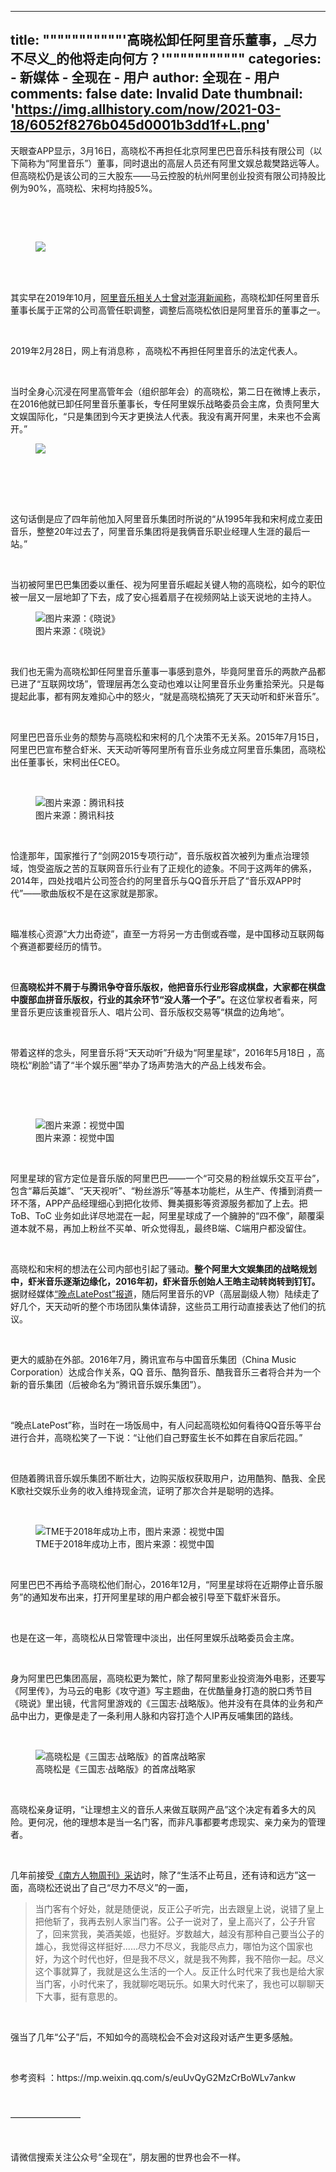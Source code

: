 
---
title: """""""""""'高晓松卸任阿里音乐董事，_尽力不尽义_的他将走向何方？'"""""""""""
categories: 
    - 新媒体
    - 全现在 - 用户
author: 全现在 - 用户
comments: false
date: Invalid Date
thumbnail: 'https://img.allhistory.com/now/2021-03-18/6052f8276b045d0001b3dd1f+L.png'
---

<div>   
<p>天眼查APP显示，3月16日，高晓松不再担任北京阿里巴巴音乐科技有限公司（以下简称为“阿里音乐”）董事，同时退出的高层人员还有阿里文娱总裁樊路远等人。但高晓松仍是该公司的三大股东——马云控股的杭州阿里创业投资有限公司持股比例为90%，高晓松、宋柯均持股5%。</p>

<p> </p>

<p> </p>

<figure class="image-box dls-image-block dls-media-image"><img data-id="6052f829e6205f41a5a5ac56" src="https://img.allhistory.com/now/2021-03-18/6052f8276b045d0001b3dd1f+L.png" alt=" " ; referrerpolicy="no-referrer">
<figcaption class="dls-image-capture"> </figcaption>
</figure>

<p> </p>

<p>其实早在2019年10月，<a class="all-now" href="https://www.thepaper.cn/newsDetail_forward_4750012" target="_blank">阿里音乐相关人士曾对澎湃新闻称</a>，高晓松卸任阿里音乐董事长属于正常的公司高管任职调整，调整后高晓松依旧是阿里音乐的董事之一。</p>

<p> </p>

<p>2019年2月28日，网上有消息称 ，高晓松不再担任阿里音乐的法定代表人。</p>

<p> </p>

<p>当时全身心沉浸在阿里高管年会（组织部年会）的高晓松，第二日在微博上表示，在2016他就已卸任阿里音乐董事长，专任阿里娱乐战略委员会主席，负责阿里大文娱国际化，“只是集团到今天才更换法人代表。我没有离开阿里，未来也不会离开。”</p>

<figure class="image-box dls-image-block dls-media-image"><img data-id="6052f5f4e6205f41a5a5ac49" src="https://img.allhistory.com/now/2021-03-18/6052f5fb6b045d0001b3dd15+L.png" alt=" " ; referrerpolicy="no-referrer">
<figcaption class="dls-image-capture"> </figcaption>
</figure>

<p> </p>

<p> </p>

<p>这句话倒是应了四年前他加入阿里音乐集团时所说的“从1995年我和宋柯成立麦田音乐，整整20年过去了，阿里音乐集团将是我俩音乐职业经理人生涯的最后一站。”</p>

<p> </p>

<p>当初被阿里巴巴集团委以重任、视为阿里音乐崛起关键人物的高晓松，如今的职位被一层又一层地卸了下去，成了安心摇着扇子在视频网站上谈天说地的主持人。</p>

<figure class="image-box dls-image-block dls-media-image"><img data-id="6052faf0e6205f41a5a5ac69" src="https://img.allhistory.com/now/2021-03-18/6052faedd7f8a70001754ac4+L.png" alt="图片来源：《晓说》" ; referrerpolicy="no-referrer">
<figcaption class="dls-image-capture">图片来源：《晓说》</figcaption>
</figure>

<p> </p>

<p>我们也无需为高晓松卸任阿里音乐董事一事感到意外，毕竟阿里音乐的两款产品都已进了“互联网坟场”，管理层再怎么变动也难以让阿里音乐业务重拾荣光。只是每提起此事，都有网友难抑心中的怒火，“就是高晓松搞死了天天动听和虾米音乐”。</p>

<p> </p>

<p>阿里巴巴音乐业务的颓势与高晓松和宋柯的几个决策不无关系。2015年7月15日，阿里巴巴宣布整合虾米、天天动听等阿里所有音乐业务成立阿里音乐集团，高晓松出任董事长，宋柯出任CEO。</p>

<p> </p>

<figure class="image-box dls-image-block dls-media-image"><img data-id="605300abe6205f41a5a5ac7c" src="https://img.allhistory.com/now/2021-03-18/605300a96b045d0001b3dd3b+L.png" alt="图片来源：腾讯科技" ; referrerpolicy="no-referrer">
<figcaption class="dls-image-capture">图片来源：腾讯科技</figcaption>
</figure>

<p> </p>

<p>恰逢那年，国家推行了“剑网2015专项行动”，音乐版权首次被列为重点治理领域，饱受盗版之苦的互联网音乐行业有了正规化的迹象。不同于这两年的佛系，2014年，四处找唱片公司签合约的阿里音乐与QQ音乐开启了“音乐双APP时代”——歌曲版权不是在这家就是那家。</p>

<p> </p>

<p>瞄准核心资源“大力出奇迹”，直至一方将另一方击倒或吞噬，是中国移动互联网每个赛道都要经历的情节。</p>

<p> </p>

<p>但<strong>高晓松并不屑于与腾讯争夺音乐版权，他把音乐行业形容成棋盘，大家都在棋盘中腹部血拼音乐版权，行业的其余环节“没人落一个子”。</strong>在这位掌权者看来，阿里音乐更应该重视音乐人、唱片公司、音乐版权交易等“棋盘的边角地”。</p>

<p> </p>

<p>带着这样的念头，阿里音乐将“天天动听”升级为“阿里星球”，2016年5月18日 ，高晓松“刷脸”请了“半个娱乐圈”举办了场声势浩大的产品上线发布会。</p>

<p> </p>

<p> </p>

<figure class="image-box dls-image-block dls-media-image"><img data-id="6052f960e6205f41a5a5ac60" src="https://img.allhistory.com/now/2021-03-18/6052f95dd7f8a70001754abc+L.png" alt="图片来源：视觉中国" ; referrerpolicy="no-referrer">
<figcaption class="dls-image-capture">图片来源：视觉中国</figcaption>
</figure>

<p> </p>

<p>阿里星球的官方定位是音乐版的阿里巴巴——一个“可交易的粉丝娱乐交互平台”，包含“幕后英雄”、“天天视听”、“粉丝游乐”等基本功能栏，从生产、传播到消费一环不落，APP产品经理细心到把化妆师、舞美摄影等资源服务都加了上去。把 ToB、ToC 业务如此详尽地混在一起，阿里星球成了一个臃肿的“四不像”，颠覆渠道本就不易，再加上粉丝不买单、听众觉得乱，最终B端、C端用户都没留住。</p>

<p> </p>

<p>高晓松和宋柯的想法在公司内部也引起了骚动。<strong>整个阿里大文娱集团的战略规划中，虾米音乐逐渐边缘化，2016年初，虾米音乐创始人王皓主动转岗转到钉钉。</strong>据财经媒体<a class="all-now" href="https://mp.weixin.qq.com/s/euUvQyG2MzCrBoWLv7ankw" target="_blank">“晚点LatePost”报道</a>，随后阿里音乐的VP（高层副级人物）陆续走了好几个，天天动听的整个市场团队集体请辞，这些员工用行动直接表达了他们的抗议。</p>

<p> </p>

<p>更大的威胁在外部。2016年7月，腾讯宣布与中国音乐集团（China Music Corporation）达成合作关系，QQ 音乐、酷狗音乐、酷我音乐三者将合并为一个新的音乐集团（后被命名为“腾讯音乐娱乐集团”）。</p>

<p> </p>

<p>“晚点LatePost”称，当时在一场饭局中，有人问起高晓松如何看待QQ音乐等平台进行合并，高晓松笑了一下说：“让他们自己野蛮生长不如葬在自家后花园。”</p>

<p> </p>

<p>但随着腾讯音乐娱乐集团不断壮大，边购买版权获取用户，边用酷狗、酷我、全民K歌社交娱乐业务的收入维持现金流，证明了那次合并是聪明的选择。</p>

<p> </p>

<figure class="image-box dls-image-block dls-media-image"><img data-id="6052ffca0b967f53c9035470" src="https://img.allhistory.com/now/2021-03-18/6052ffc76b045d0001b3dd35+L.png" alt="TME于2018年成功上市，图片来源：视觉中国" ; referrerpolicy="no-referrer">
<figcaption class="dls-image-capture">TME于2018年成功上市，图片来源：视觉中国</figcaption>
</figure>

<p> </p>

<p>阿里巴巴不再给予高晓松他们耐心，2016年12月，“阿里星球将在近期停止音乐服务”的通知发布出来，打开阿里星球的用户都会被引导至下载虾米音乐。</p>

<p> </p>

<p>也是在这一年，高晓松从日常管理中淡出，出任阿里娱乐战略委员会主席。</p>

<p> </p>

<p>身为阿里巴巴集团高层，高晓松更为繁忙，除了帮阿里影业投资海外电影，还要写《阿里传》，为马云的电影《攻守道》写主题曲，在优酷量身打造的脱口秀节目《晓说》里出镜，代言阿里游戏的《三国志·战略版》。他并没有在具体的业务和产品中出力，更像是走了一条利用人脉和内容打造个人IP再反哺集团的路线。</p>

<p> </p>

<figure class="image-box dls-image-block dls-media-image"><img data-id="6052fc67e6205f41a5a5ac6e" src="https://img.allhistory.com/now/2021-03-18/6052fc656b045d0001b3dd30+L.png" alt="高晓松是《三国志·战略版》的首席战略家" ; referrerpolicy="no-referrer">
<figcaption class="dls-image-capture">高晓松是《三国志·战略版》的首席战略家</figcaption>
</figure>

<p> </p>

<p>高晓松亲身证明，“让理想主义的音乐人来做互联网产品”这个决定有着多大的风险。更何况，他的理想本是当一名门客，而非凡事都要考虑现实、亲力亲为的管理者。</p>

<p> </p>

<p>几年前接受<a class="all-now" href="https://mp.weixin.qq.com/s/qbwxMHZEuAjOYadfR9QKCA" target="_blank">《南方人物周刊》采访</a>时，除了“生活不止苟且，还有诗和远方”这一面，高晓松还说出了自己“尽力不尽义”的一面，</p>

<blockquote>
<p>当门客有个好处，就是随便说，反正公子听完，出去跟皇上说，说错了皇上把他斩了，我再去别人家当门客。公子一说对了，皇上高兴了，公子升官了，回来赏我，美酒美姬，也挺好。岁数越大，越没有那种自己要当公子的雄心，我觉得这样挺好......尽力不尽义，我能尽点力，哪怕为这个国家也好，为这个时代也好，但是我不尽义，就是我不殉葬，我不陪你一起。尽义这个事就算了，我就是这么生活的一个人。反正什么时代来了我也是给大家当门客，小时代来了，我就聊吃喝玩乐。如果大时代来了，我也可以聊聊天下大事，挺有意思的。</p>
</blockquote>

<p> </p>

<p>强当了几年“公子”后，不知如今的高晓松会不会对这段对话产生更多感触。</p>

<p> </p>

<p>参考资料 ：https://mp.weixin.qq.com/s/euUvQyG2MzCrBoWLv7ankw</p>

<p> </p>

<p>————————</p>

<p> </p>

<p>请微信搜索关注公众号“全现在”，朋友圈的世界也会不一样。</p>
  
</div>
            
